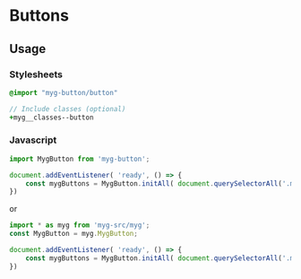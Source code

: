 # Buttons

## Usage

### Stylesheets

```sass
@import "myg-button/button"

// Include classes (optional)
+myg__classes--button
```

### Javascript

```js
import MygButton from 'myg-button';

document.addEventListener( 'ready', () => {
    const mygButtons = MygButton.initAll( document.querySelectorAll('.myg-button'), {} );
})
```

or

```js
import * as myg from 'myg-src/myg';
const MygButton = myg.MygButton;

document.addEventListener( 'ready', () => {
    const mygButtons = MygButton.initAll( document.querySelectorAll('.myg-button'), {} );
})
```
